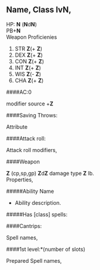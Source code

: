 ## Name, Class lv**N**,
HP: **N**  (**N**d**N**)  
PB+**N**  
Weapon Proficienies
  
1.  STR **Z**(+ **Z**)
2.  DEX **Z**(+ **Z**) 
3.  CON **Z**(+ **Z**) 
4.  INT **Z**(+ **Z**) 
5.  WIS **Z**(- **Z**) 
6.  CHA **Z**(+ **Z**)
  
####AC:0

modifier source +**Z**

####Saving Throws:
 
Attribute

####Attack roll:
 
Attack roll modifiers,

####Weapon
 
 **Z** (cp,sp,gp) **Z**d**Z** damage type      **Z** lb.   
Properties,    

#####Ability Name

* Ability description.

#####Has [class] spells:
  
####Cantrips: 

Spell names,  

####1st level:*(number of slots)

Prepared Spell names,